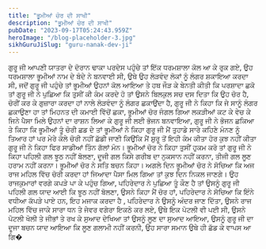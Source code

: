 ```yaml
---
title: "ਭੂਮੀਆਂ ਚੋਰ ਦੀ ਸਾਖੀ"
description: "ਭੂਮੀਆਂ ਚੋਰ ਦੀ ਸਾਖੀ"
pubDate: "2023-09-17T05:24:43.959Z"
heroImage: "/blog-placeholder-3.jpg"
sikhGuruJiSlug: "guru-nanak-dev-ji"
---
```


ਗੁਰੂ ਜੀ ਆਪਣੀ ਯਾਤਰਾ ਦੇ ਦੋਰਾਨ ਢਾਕਾ ਪਰਦੇਸ ਪਹੁੰਚੇ ਤਾਂ ਇੱਕ
ਧਰਮਸ਼ਾਲਾ ਕੋਲ ਆ ਕੇ ਰੁਕ ਗਏ, ਉਹ ਧਰਮਸ਼ਾਲਾ ਭੂਮੀਆਂ ਨਾਮ ਦੇ ਬੰਦੇ ਨੇ ਬਨਵਾਈ ਸੀ, ਉਥੇ ਉਹ ਲੋੜਵੰਦ ਲੋਕਾਂ ਨੂੰ ਲੰਗਰ ਸ਼ਕਾਇਆ ਕਰਦਾ ਸੀ, ਜਦੋਂ ਗੁਰੂ ਜੀ ਪਹੁੰਚੇ ਤਾਂ ਭੂਮੀਆਂ ਉਹਨਾਂ ਕੋਲ ਆਇਆ ਤੇ ਹਥ ਜੌੜ ਕੇ ਬੇਨਤੀ ਕੀਤੀ ਕਿ ਪਰਸ਼ਾਦਾ ਛਕੋ ਤਾਂ ਗੁਰੂ ਜੀ ਨੇ ਪੁਛਿਆ ਕਿ ਤੁਸੀਂ ਕੀ ਕੰਮ ਕਰਦੇ ਹੋ ਤਾਂ ਉਸਨੇ ਬਿਲਕੁਲ ਸਚ ਦਸ ਦਿਤਾ ਕਿ ਉਹ ਚੋਰ ਹੈ, ਚੋਰੀਂ ਕਰ ਕੇ ਗੁਜ਼ਾਰਾ ਕਰਦਾ ਹਾਂ ਨਾਲੇ ਲੋੜਵੰਦਾ ਨੂੰ ਲੰਗਰ ਛਕਾਉਂਦਾ ਹੈ, ਗੁਰੂ ਜੀ ਨੇ ਕਿਹਾ ਕਿ ਜੇ ਸਾਨੂੰ ਲੰਗਰ ਛਕਾਉਣਾ ਹਾ ਤਾਂ ਮਿਹਨਤ ਦੀ ਕਮਾਈ ਵਿੱਚੋਂ ਛਕਾ, ਭੂਮੀਆਂ ਚੋਰ ਜੰਗਲ ਗਿਆ ਲਕੜੀਆਂ ਕਟ ਕੇ ਵੇਚ ਕੇ ਜਿਨੇ ਪੈਸਾ ਮਿਲੇ ਉਹਨਾਂ ਦਾ ਰਾਸ਼ਨ ਲਿਆ ਕੇ ਗੁਰੂ ਜੀ ਲਈ ਭੋਜਨ ਬਨਵਾਇਆ, ਗੁਰੂ ਜੀ ਨੇ ਭੋਜਨ ਛਕਿਆ ਤੇ ਕਿਹਾ ਕਿ ਭੂਮੀਆਂ ਤੂੰ ਚੋਰੀ ਛਡ ਦੇ ਤਾਂ ਭੂਮੀਆਂ ਨੇ ਕਿਹਾ ਗੁਰੂ ਜੀ ਮੈਂ ਤੁਹਾਡੇ ਸਾਰੇ ਕਹਿਣੇ ਮੰਨਣ ਨੂੰ ਤਿਆਰ ਹਾਂ ਪਰ ਮੇਰੇ ਕੋਲੇ ਚੋਰੀ ਨਹੀਂ ਛੱਡੀ ਜਾਣੀ ਕਿਉਂਕਿ ਮੈਂ ਸ਼ੁਰੂ ਤੋਂ ਇਹੀ ਕੰਮ ਕੀਤਾ ਹੋਰ ਕੁਝ ਨਹੀਂ ਕੀਤਾ ਗੁਰੂ ਜੀ ਨੇ ਕਿਹਾ ਫਿਰ ਸਾਡੀਆਂ ਤਿੰਨ ਗੱਲਾਂ ਮੰਨ। ਭੂਮੀਆਂ ਚੋਰ ਨੇ ਕਿਹਾ ਤੁਸੀਂ ਹੁਕਮ ਕਰੋ ਤਾਂ ਗੁਰੂ ਜੀ ਨੇ ਕਿਹਾ ਪਹਿਲੀ ਗਲ ਝੂਠ ਨਹੀਂ ਬੋਲਣਾ, ਦੂਜੀ ਗਲ ਕਿਸੇ ਗਰੀਬ ਦਾ ਨੁਕਸਾਨ ਨਹੀਂ ਕਰਨਾ, ਤੀਜੀ ਗਲ ਲੂਣ ਹਰਾਮ ਨਹੀਂ ਕਰਨਾ। ਭੂਮੀਆਂ ਚੋਰ ਨੇ ਸਤਿ ਬਚਨ ਕਿਹਾ। ਅਗਲੇ ਦਿਨ ਭੂਮੀਆਂ ਚੋਰ ਨੇ ਸੋਚਿਆ ਕਿ ਅਜ ਰਾਜ ਮਹਿਲ ਵਿੱਚ ਚੋਰੀ ਕਰਦਾ ਹਾਂ ਜਿਆਦਾ ਪੈਸਾ ਮਿਲ ਗਿਆ ਤਾਂ ਕੁਝ ਦਿਨ ਨਿਕਲ ਜਾਣਗੇ। ਉਹ ਰਾਜਕੁਮਾਰਾਂ ਵਰਗੇ ਕਪੜੇ ਪਾ ਕੇ ਪਹੁੰਚ ਗਿਆ, ਪਹਿਰੇਦਾਰ ਨੇ ਪੁਛਿਆ ਤੂੰ ਕੌਣ ਹੈ ਤਾਂ ਉਸਨੂੰ ਗੁਰੂ ਜੀ ਪਹਿਲੀ ਗਲ ਯਾਦ ਆਈ ਕਿ ਝੂਠ ਨਹੀਂ ਬੋਲਣਾ, ਉਸਨੇ ਕਿਹਾ ਮੈਂ ਚੋਰ ਹਾਂ, ਪਹਿਰੇਦਾਰ ਨੇ ਸੋਚਿਆ ਕਿ ਇੰਨੇ ਵਧੀਆ ਕੱਪੜੇ ਪਾਏ ਹਨ, ਇਹ ਮਜਾਕ ਕਰਦਾ ਹੈ , ਪਹਿਰੇਦਾਰ ਨੇ ਉਸਨੂੰ ਅੰਦਰ ਜਾਣ ਦਿੱਤਾ, ਉਸਨੇ ਰਾਜ ਮਹਿਲ ਵਿੱਚ ਜਾਕੇ ਸਾਰਾ ਧਨ ਤੇ ਜੇਵਰ ਵਗੇਰਾ ਇਕਠੇ ਕਰ ਲਏ, ਉਥੇ ਇਕ ਪੋਟਲੀ ਵੀ ਪਈ ਸੀ, ਉਸਨੇ ਪੋਟਲੀ ਖੋਲੀ ਤੇ ਜੀਭਾਂ ਤੇ ਰਖ ਕੇ ਸੁਆਦ ਦੇਖਿਆ ਤਾਂ ਉਸਨੂੰ ਲੂਣ ਦਾ ਸੁਆਦ ਆਇਆ, ਉਸਨੂੰ ਗੁਰੂ ਜੀ ਦਾ ਦੂਜਾ ਬਚਨ ਯਾਦ ਆਇਆ ਕਿ ਲੂਣ ਗਲਾਮੀ ਨਹੀਂ ਕਰਨੀ, ਉਹ ਸਾਰਾ ਸਮਾਨ ਉਥੇ ਹੀ ਛੱਡ ਕੇ ਵਾਪਸ ਆ ਗਿ�
